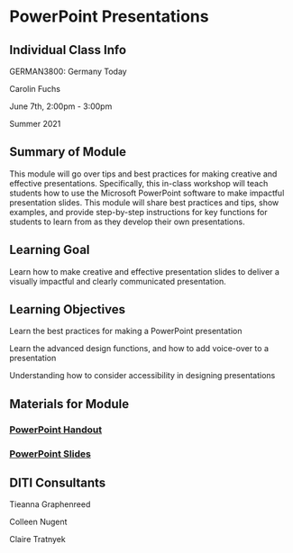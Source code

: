 # PowerPoint Presentations

## Individual Class Info

GERMAN3800: Germany Today

Carolin Fuchs

June 7th, 2:00pm - 3:00pm 

Summer 2021

## Summary of Module

This module will go over tips and best practices for making creative and effective presentations.  Specifically, this in-class workshop will teach students how to use the Microsoft PowerPoint software to make impactful presentation slides. This module will share best practices and tips, show examples, and provide step-by-step instructions for key functions for students to learn from as they develop their own presentations.

## Learning Goal

Learn how to make creative and effective presentation slides to deliver a visually impactful and clearly communicated presentation.

## Learning Objectives

Learn the best practices for making a PowerPoint presentation

Learn the advanced design functions, and how to add voice-over to a presentation

Understanding how to consider accessibility in designing presentations

## Materials for Module

### [PowerPoint Handout](https://github.com/NULabNortheastern/digitalassignmentshowcase/blob/master/digital-communication_presentation/su21-fuchs-grmn3800-powerpoint/Handout_PowerPoint_diti-summer2021-fuchs.pdf)

### [PowerPoint Slides](https://github.com/NULabNortheastern/digitalassignmentshowcase/blob/master/digital-communication_presentation/su21-fuchs-grmn3800-powerpoint/Slides_PowerPoint_diti-summer2021-fuchs.pdf)


## DITI Consultants 

Tieanna Graphenreed

Colleen Nugent

Claire Tratnyek

